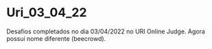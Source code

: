 # Uri_03_04_22
Desafios completados no dia 03/04/2022 no URI Online Judge.
Agora possui nome diferente (beecrowd).
